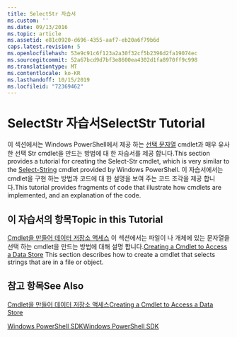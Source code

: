 ```yaml
---
title: SelectStr 자습서
ms.custom: ''
ms.date: 09/13/2016
ms.topic: article
ms.assetid: e81c0920-d696-4355-aaf7-eb20a6f79b6d
caps.latest.revision: 5
ms.openlocfilehash: 53e9c91c6f123a2a30f32cf5b2396d2fa19074ec
ms.sourcegitcommit: 52a67bcd9d7bf3e8600ea4302d1fa8970ff9c998
ms.translationtype: MT
ms.contentlocale: ko-KR
ms.lasthandoff: 10/15/2019
ms.locfileid: "72369462"
---
```

# <a name="selectstr-tutorial"></a><span data-ttu-id="3d8fc-102">SelectStr 자습서</span><span class="sxs-lookup"><span data-stu-id="3d8fc-102">SelectStr Tutorial</span></span>

<span data-ttu-id="3d8fc-103">이 섹션에서는 Windows PowerShell에서 제공 하는 [선택 문자열](/powershell/module/microsoft.powershell.utility/select-string) cmdlet과 매우 유사한 선택 Str cmdlet을 만드는 방법에 대 한 자습서를 제공 합니다.</span><span class="sxs-lookup"><span data-stu-id="3d8fc-103">This section provides a tutorial for creating the Select-Str cmdlet, which is very similar to the [Select-String](/powershell/module/microsoft.powershell.utility/select-string) cmdlet provided by Windows PowerShell.</span></span> <span data-ttu-id="3d8fc-104">이 자습서에서는 cmdlet을 구현 하는 방법과 코드에 대 한 설명을 보여 주는 코드 조각을 제공 합니다.</span><span class="sxs-lookup"><span data-stu-id="3d8fc-104">This tutorial provides fragments of code that illustrate how cmdlets are implemented, and an explanation of the code.</span></span>

## <a name="topic-in-this-tutorial"></a><span data-ttu-id="3d8fc-105">이 자습서의 항목</span><span class="sxs-lookup"><span data-stu-id="3d8fc-105">Topic in this Tutorial</span></span>

<span data-ttu-id="3d8fc-106">[Cmdlet을 만들어 데이터 저장소 액세스](./creating-a-cmdlet-to-access-a-data-store.md) 이 섹션에서는 파일이 나 개체에 있는 문자열을 선택 하는 cmdlet을 만드는 방법에 대해 설명 합니다.</span><span class="sxs-lookup"><span data-stu-id="3d8fc-106">[Creating a Cmdlet to Access a Data Store](./creating-a-cmdlet-to-access-a-data-store.md) This section describes how to create a cmdlet that selects strings that are in a file or object.</span></span>

## <a name="see-also"></a><span data-ttu-id="3d8fc-107">참고 항목</span><span class="sxs-lookup"><span data-stu-id="3d8fc-107">See Also</span></span>

[<span data-ttu-id="3d8fc-108">Cmdlet을 만들어 데이터 저장소 액세스</span><span class="sxs-lookup"><span data-stu-id="3d8fc-108">Creating a Cmdlet to Access a Data Store</span></span>](./creating-a-cmdlet-to-access-a-data-store.md)

[<span data-ttu-id="3d8fc-109">Windows PowerShell SDK</span><span class="sxs-lookup"><span data-stu-id="3d8fc-109">Windows PowerShell SDK</span></span>](../windows-powershell-reference.md)
